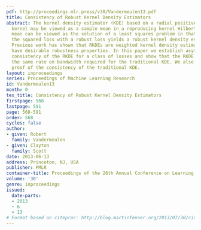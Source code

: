 ```yaml
---
pdf: http://proceedings.mlr.press/v30/Vandermeulen13.pdf
title: Consistency of Robust Kernel Density Estimators
abstract: The kernel density estimator (KDE) based on a radial positive-semidefinite
  kernel may be viewed as a sample mean in a reproducing kernel Hilbert space. This
  mean can be viewed as the solution of a least squares problem in that space. Replacing
  the squared loss with a robust loss yields a robust kernel density estimator (RKDE).
  Previous work has shown that RKDEs are weighted kernel density estimators which
  have desirable robustness properties. In this paper we establish asymptotic L^1
  consistency of the RKDE for a class of losses and show that the RKDE converges with
  the same rate on bandwidth required for the traditional KDE. We also present a novel
  proof of the consistency of the traditional KDE.
layout: inproceedings
series: Proceedings of Machine Learning Research
id: Vandermeulen13
month: 0
tex_title: Consistency of Robust Kernel Density Estimators
firstpage: 568
lastpage: 591
page: 568-591
order: 568
cycles: false
author:
- given: Robert
  family: Vandermeulen
- given: Clayton
  family: Scott
date: 2013-06-13
address: Princeton, NJ, USA
publisher: PMLR
container-title: Proceedings of the 26th Annual Conference on Learning Theory
volume: '30'
genre: inproceedings
issued:
  date-parts:
  - 2013
  - 6
  - 13
# Format based on citeproc: http://blog.martinfenner.org/2013/07/30/citeproc-yaml-for-bibliographies/
---
```

